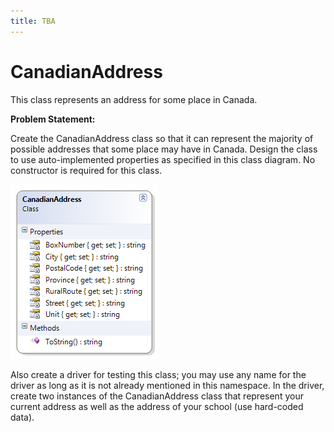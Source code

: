 ```yaml
---
title: TBA
---
```

# CanadianAddress

This class represents an address for some place in Canada. 

**Problem Statement:**

Create the CanadianAddress class so that it can represent the majority of possible addresses that some place may have in Canada. Design the class to use auto-implemented properties as specified in this class diagram. No constructor is required for this class.

![CanadianAddress Class Diagram](C-CanadianAddress.png)
 
Also create a driver for testing this class; you may use any name for the driver as long as it is not already mentioned in this namespace. In the driver, create two instances of the CanadianAddress class that represent your current address as well as the address of your school (use hard-coded data). 
